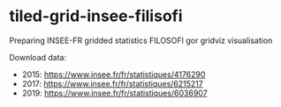 # tiled-grid-insee-filisofi
Preparing INSEE-FR gridded statistics FILOSOFI gor gridviz visualisation

Download data:
- 2015: https://www.insee.fr/fr/statistiques/4176290
- 2017: https://www.insee.fr/fr/statistiques/6215217
- 2019: https://www.insee.fr/fr/statistiques/6036907

